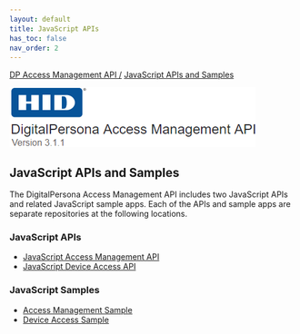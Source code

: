 ```yaml
---
layout: default
title: JavaScript APIs
has_toc: false
nav_order: 2
---
```

[DP Access Management API /](https://lenhodgeman.github.io/DP-Access-Management-API/) [JavaScript APIs and Samples](https://lenhodgeman.github.io/DP-Access-Management-API/docs/javascript-apis.html)  

![](assets/HID-logo.png)  
## JavaScript APIs and Samples

The DigitalPersona Access Management API includes two JavaScript APIs and related JavaScript sample apps. Each of the APIs and sample apps are separate repositories at the following locations.

### JavaScript APIs

- [JavaScript Access Management API](https://lenhodgeman.github.io/access-management.js/)  
- [JavaScript Device Access API](https://lenhodgeman.github.io/device-access.js)  

### JavaScript Samples  

- [Access Management Sample]()  
- [Device Access Sample]()  
